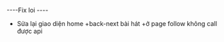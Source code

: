 ----Fix loi ----

- Sửa lại giao diện home
  +back-next bài hát
  +ở page follow không call được api

